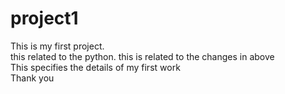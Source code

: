 # project1
This is my first project.
<br>
this related to the python.
this is related to the changes in above
<br>
This specifies the details of my first work
<br>
Thank you

